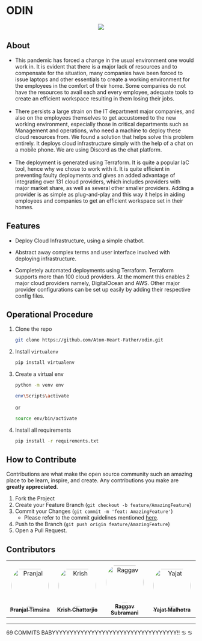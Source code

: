
# ODIN
<p align="center">
<img src="https://static.wikia.nocookie.net/lolesports_gamepedia_en/images/6/6b/ODIN_Gaminglogo_square.png/revision/latest?cb=20210126155523"/>
</p>


## About

- This pandemic has forced a change in the usual environment one would work in. It is evident that there is a major lack of resources and to compensate for the situation, many companies have been forced to issue laptops and other essentials to create a working environment for the employees in the comfort of their home. Some companies do not have the resources to avail each and every employee, adequate tools to create an efficient workspace resulting in them losing their jobs.<br></br>
- There persists a large strain on the IT department major companies, and also on the employees themselves to get accustomed to the new working environment, especially those in critical departments such as Management and operations, who need a machine to deploy these cloud resources from. We found a solution that helps solve this problem entirely. It deploys cloud infrastructure simply with the help of a chat on a mobile phone. We are using Discord as the chat platform.<br></br>
- The deployment is generated using Terraform. It is quite a popular IaC tool, hence why we chose to work with it. It is quite efficient in preventing faulty deployments and gives an added advantage of integrating over 131 cloud providers, which includes providers with major market share, as well as several other smaller providers. Adding a provider is as simple as plug-and-play and this way it helps in aiding employees and companies to get an efficient workspace set in their homes.

## Features

- Deploy Cloud Infrastructure, using a simple chatbot.  

- Abstract away complex terms and user interface involved with deploying infrastructure.

- Completely automated deployments using Terraform. Terraform supports more than 100 cloud providers. At the moment this enables 2 major cloud providers namely, DigitalOcean and AWS. Other major provider configurations can be set up easily by adding their respective config files. 
      

      
## Operational Procedure

1. Clone the repo
   ```sh
   git clone https://github.com/Atom-Heart-Father/odin.git
   ```
2. Install `virtualenv`
   ```sh
   pip install virtualenv
   ```
3. Create a virtual env
   ```sh
   python -m venv env
   ```
   ```sh
   env\Scripts\activate
   ```
   or
   
   ```sh
   source env/bin/activate
   ```
4. Install all requirements
   ```sh
   pip install -r requirements.txt
   ```
   
## How to Contribute

Contributions are what make the open source community such an amazing place to be learn, inspire, and create. Any contributions you make are **greatly appreciated**.

1. Fork the Project
2. Create your Feature Branch (`git checkout -b feature/AmazingFeature`)
3. Commit your Changes (`git commit -m 'feat: AmazingFeature'`)
   - Please refer to the commit guidelines mentioned [here](https://www.conventionalcommits.org/en/v1.0.0/).
4. Push to the Branch (`git push origin feature/AmazingFeature`)
5. Open a Pull Request.
   
## Contributors

<table>
<tr>
    <td align="center" style="word-wrap: break-word; width: 150.0; height: 150.0">
        <a href=https://github.com/pranjaltimsina>
            <img src=https://avatars.githubusercontent.com/u/52796005?v=4 width="100;"  style="border-radius:50%;align-items:center;justify-content:center;overflow:hidden;padding-top:10px" alt=Pranjal Timsina/>
            <br />
            <sub style="font-size:14px"><b>Pranjal Timsina</b></sub>
        </a>
    </td>
    <td align="center" style="word-wrap: break-word; width: 150.0; height: 150.0">
        <a href=https://github.com/KrishChatterjie>
            <img src=https://avatars.githubusercontent.com/u/71811415?v=4 width="100;"  style="border-radius:50%;align-items:center;justify-content:center;overflow:hidden;padding-top:10px" alt=Krish Chatterjie/>
            <br />
            <sub style="font-size:14px"><b>Krish Chatterjie</b></sub>
        </a>
    </td>
    <td align="center" style="word-wrap: break-word; width: 150.0; height: 150.0">
        <a href=https://github.com/R-droid101>
            <img src=https://avatars.githubusercontent.com/u/71816452?v=4 width="100;"  style="border-radius:50%;align-items:center;justify-content:center;overflow:hidden;padding-top:10px" alt=Raggav Subramani/>
            <br />
            <sub style="font-size:14px"><b>Raggav Subramani</b></sub>
        </a>
    </td>
    <td align="center" style="word-wrap: break-word; width: 150.0; height: 150.0">
        <a href=https://github.com/iamyajat>
            <img src=https://avatars.githubusercontent.com/u/68477362?v=4 width="100;"  style="border-radius:50%;align-items:center;justify-content:center;overflow:hidden;padding-top:10px" alt=Yajat Malhotra/>
            <br />
            <sub style="font-size:14px"><b>Yajat Malhotra</b></sub>
        </a>
    </td>
</tr>
</table>

<hr>

69 COMMITS BABYYYYYYYYYYYYYYYYYYYYYYYYYYYYYYYYYYY!! ♋ ♋
